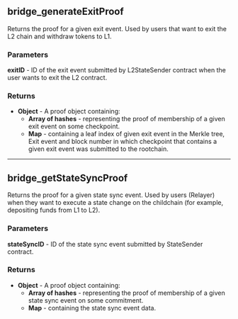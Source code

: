 ## bridge_generateExitProof

Returns the proof for a given exit event. Used by users that want to exit the L2 chain and withdraw tokens to L1.

### Parameters

**exitID** - ID of the exit event submitted by L2StateSender contract when the user wants to exit the L2 contract.

### Returns


- **Object** - A proof object containing:
  - **Array of hashes** - representing the proof of membership of a given exit event on some checkpoint.
  - **Map** - containing a leaf index of given exit event in the Merkle tree, Exit event and block number in which checkpoint that contains a given exit event was submitted to the rootchain.

---

## bridge_getStateSyncProof

Returns the proof for a given state sync event. Used by users (Relayer) when they want to execute a state change on the childchain (for example, depositing funds from L1 to L2).

### Parameters

**stateSyncID** - ID of the state sync event submitted by StateSender contract.

### Returns


- **Object** - A proof object containing:
  - **Array of hashes** - representing the proof of membership of a given state sync event on some commitment.
  - **Map** - containing the state sync event data.
